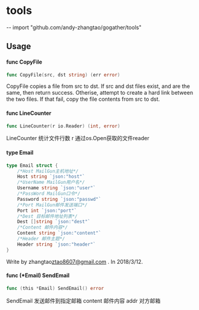 # tools
--
    import "github.com/andy-zhangtao/gogather/tools"


## Usage

#### func  CopyFile

```go
func CopyFile(src, dst string) (err error)
```
CopyFile copies a file from src to dst. If src and dst files exist, and are the
same, then return success. Otherise, attempt to create a hard link between the
two files. If that fail, copy the file contents from src to dst.

#### func  LineCounter

```go
func LineCounter(r io.Reader) (int, error)
```
LineCounter 统计文件行数 r 通过os.Open获取的文件reader

#### type Email

```go
type Email struct {
	/*Host MailGun主机地址*/
	Host string `json:"host"`
	/*UserName MailGun用户名*/
	Username string `json:"user"`
	/*PassWord MailGun口令*/
	Password string `json:"passwd"`
	/*Port MailGun邮件发送端口*/
	Port int `json:"port"`
	/*Dest 目标邮件地址列表*/
	Dest []string `json:"dest"`
	/*Content 邮件内容*/
	Content string `json:"content"`
	/*Header 邮件主题*/
	Header string `json:"header"`
}
```

Write by zhangtao<ztao8607@gmail.com> . In 2018/3/12.

#### func (*Email) SendEmail

```go
func (this *Email) SendEmail() error
```
SendEmail 发送邮件到指定邮箱 content 邮件内容 addr 对方邮箱
